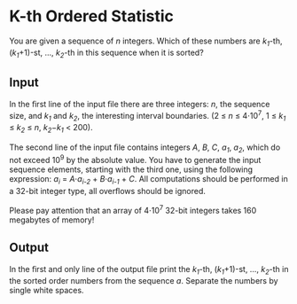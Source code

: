 # K-th Ordered Statistic

You are given a sequence of *n* integers. Which of these numbers are *k<sub>1</sub>*-th, (*k<sub>1</sub>*+1)-st, ..., *k<sub>2</sub>*-th in this sequence when it is sorted?

## Input

In the ﬁrst line of the input ﬁle there are three integers: *n*, the sequence size, and *k<sub>1</sub>* and *k<sub>2</sub>*, the interesting interval boundaries. (2 ≤ *n* ≤ 4⋅10<sup>7</sup>, 1 ≤ *k<sub>1</sub>* ≤ *k<sub>2</sub>* ≤ *n*, *k<sub>2</sub>*−*k<sub>1</sub>* < 200).

The second line of the input ﬁle contains integers *A*, *B*, *C*, *a<sub>1</sub>*, *a<sub>2</sub>*, which do not exceed 10<sup>9</sup> by the absolute value. You have to generate the input sequence elements, starting with the third one, using the following expression: *a<sub>i</sub>* = *A*⋅*a<sub>i-2</sub>* + *B*⋅*a<sub>i-1</sub>* + *C*. All computations should be performed in a 32-bit integer type, all overﬂows should be ignored.

Please pay attention that an array of 4⋅10<sup>7</sup> 32-bit integers takes 160 megabytes of memory!

## Output

In the ﬁrst and only line of the output ﬁle print the *k<sub>1</sub>*-th, (*k<sub>1</sub>*+1)-st, …, *k<sub>2</sub>*-th in the sorted order numbers from the sequence *a*. Separate the numbers by single white spaces.

